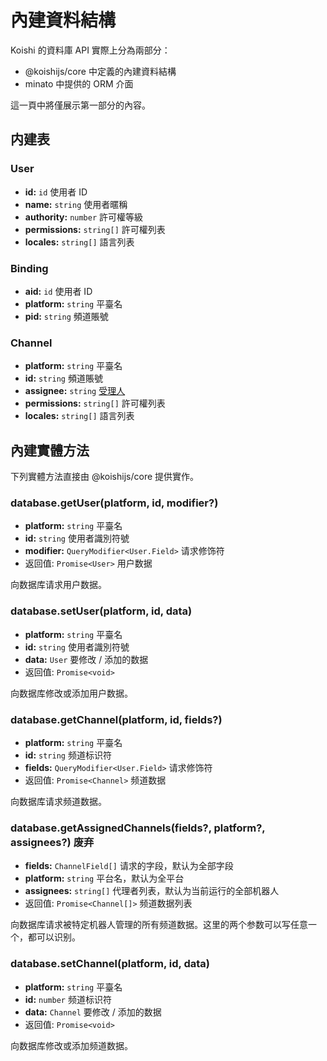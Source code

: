 # 內建資料結構

Koishi 的資料庫 API 實際上分為兩部分：

- @koishijs/core 中定義的內建資料結構
- minato 中提供的 ORM 介面

這一頁中將僅展示第一部分的內容。

## 内建表

### User

- **id:** `id` 使用者 ID
- **name:** `string` 使用者暱稱
- **authority:** `number` 許可權等級
- **permissions:** `string[]` 許可權列表
- **locales:** `string[]` 語言列表

### Binding

- **aid:** `id` 使用者 ID
- **platform:** `string` 平臺名
- **pid:** `string` 頻道賬號

### Channel

- **platform:** `string` 平臺名
- **id:** `string` 頻道賬號
- **assignee:** `string` [受理人](../../manual/usage/permission.md#受理人机制)
- **permissions:** `string[]` 許可權列表
- **locales:** `string[]` 語言列表

## 內建實體方法

下列實體方法直接由 @koishijs/core 提供實作。

### database.getUser(platform, id, modifier?)

- **platform:** `string` 平臺名
- **id:** `string` 使用者識別符號
- **modifier:** `QueryModifier<User.Field>` 请求修饰符
- 返回值: `Promise<User>` 用户数据

向数据库请求用户数据。

### database.setUser(platform, id, data)

- **platform:** `string` 平臺名
- **id:** `string` 使用者識別符號
- **data:** `User` 要修改 / 添加的数据
- 返回值: `Promise<void>`

向数据库修改或添加用户数据。

### database.getChannel(platform, id, fields?)

- **platform:** `string` 平臺名
- **id:** `string` 频道标识符
- **fields:** `QueryModifier<User.Field>` 请求修饰符
- 返回值: `Promise<Channel>` 频道数据

向数据库请求频道数据。

### database.getAssignedChannels(fields?, platform?, assignees?) <badge type="danger">废弃</badge>

- **fields:** `ChannelField[]` 请求的字段，默认为全部字段
- **platform:** `string` 平台名，默认为全平台
- **assignees:** `string[]` 代理者列表，默认为当前运行的全部机器人
- 返回值: `Promise<Channel[]>` 频道数据列表

向数据库请求被特定机器人管理的所有频道数据。这里的两个参数可以写任意一个，都可以识别。

### database.setChannel(platform, id, data)

- **platform:** `string` 平臺名
- **id:** `number` 频道标识符
- **data:** `Channel` 要修改 / 添加的数据
- 返回值: `Promise<void>`

向数据库修改或添加频道数据。
